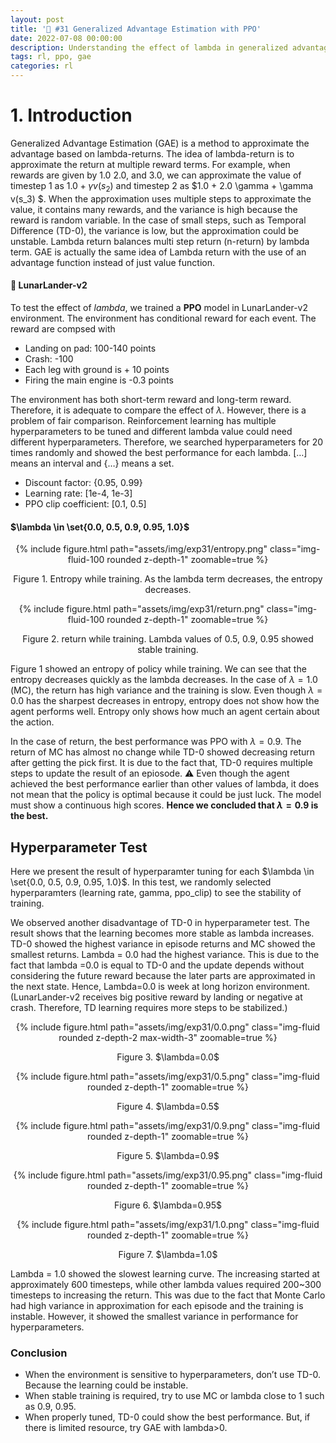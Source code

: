 ```yaml
---
layout: post
title: '🎯 #31 Generalized Advantage Estimation with PPO'
date: 2022-07-08 00:00:00
description: Understanding the effect of lambda in generalized advantage estimation with proximal policy gradient
tags: rl, ppo, gae
categories: rl
---
```


# 1. Introduction 

Generalized Advantage Estimation (GAE) is a method to approximate the advantage based on lambda-returns. The idea of lambda-return is to approximate the return at multiple reward terms. For example, when rewards are given by 1.0 2.0, and 3.0, we can approximate the value of timestep 1 as $1.0 + \gamma v(s_2)$ and timestep 2 as $1.0 + 2.0 \gamma + \gamma v(s_3)  $. When the approximation uses multiple steps to approximate the value, it contains many rewards, and the variance is high because the reward is random variable. In the case of small steps, such as Temporal Difference (TD-0), the variance is low, but the approximation could be unstable. Lambda return balances multi step return (n-return) by lambda term. GAE is actually the same idea of Lambda return with the use of an advantage function instead of just value function. 


#### 🚀 LunarLander-v2 
To test the effect of $lambda$, we trained a **PPO** model in LunarLander-v2 environment. The environment has conditional reward for each event. The reward are compsed with

* Landing on pad: 100-140 points 
* Crash: -100 
* Each leg with ground is + 10 points 
* Firing the main engine is -0.3 points  

The environment has both short-term reward and long-term reward. Therefore, it is adequate to compare the effect of $\lambda$. However, there is a problem of fair comparison. Reinforcement learning has multiple hyperparameters to be tuned and different lambda value could need different hyperparameters. Therefore, we searched hyperparameters for 20 times randomly and showed the best performance for each lambda. […] means an interval and {…} means a set. 
* Discount factor: {0.95, 0.99}
* Learning rate: [1e-4, 1e-3]
* PPO clip coefficient: [0.1, 0.5]

<!-- TODO insert the gae equation  -->


#### $\lambda \in \set{0.0, 0.5, 0.9, 0.95, 1.0}$

<center>
<div class="row">
    <div class="w-50">
        {% include figure.html path="assets/img/exp31/entropy.png" class="img-fluid-100 rounded z-depth-1" zoomable=true %}
        <p>Figure 1. Entropy while training. As the lambda term decreases, the entropy decreases. </p>
    </div>
    <div class="w-50">
        {% include figure.html path="assets/img/exp31/return.png" class="img-fluid-100 rounded z-depth-1" zoomable=true %}
        <p>Figure 2. return while training. Lambda values of 0.5, 0.9, 0.95 showed stable training.</p>
    </div>
</div>
</center>

Figure 1 showed an entropy of policy while training. We can see that the entropy decreases quickly as the lambda decreases. In the case of $\lambda=1.0$ (MC), the return has high variance and the training is slow. Even though $\lambda=0.0$ has the sharpest decreases in entropy, entropy does not show how the agent performs well. Entropy only shows how much an agent certain about the action. 

In the case of return, the best performance was PPO with $\lambda=0.9$. The return of MC has almost no change while TD-0 showed decreasing return after getting the pick first. It is due to the fact that, TD-0 requires multiple steps to update the result of an epiosode. ⚠️ Even though the agent achieved the best performance earlier than other values of lambda, it does not mean that the policy is optimal because it could be just luck. The model must show a continuous high scores.  **Hence we concluded that $\lambda=0.9$ is the best.**


## Hyperparameter Test

Here we present the result of hyperparamter tuning for each $\lambda \in \set{0.0, 0.5, 0.9, 0.95, 1.0}$. In this test, we randomly selected hyperparamters (learning rate, gamma, ppo_clip) to see the stability of training. 



We observed another disadvantage of TD-0 in hyperparameter test. The result shows that the learning becomes more stable as lambda increases. TD-0 showed the highest variance in episode returns and MC showed the smallest returns.  Lambda = 0.0 had the highest variance.  This is due to the fact that lambda =0.0 is equal to TD-0 and the update depends without considering the future reward because the later parts are approximated in the next state. Hence, Lambda=0.0 is week at long horizon environment. (LunarLander-v2 receives big positive reward by landing or negative at crash. Therefore, TD learning requires more steps to be stabilized.)


<center>
<div class="row mt-3">
        {% include figure.html path="assets/img/exp31/0.0.png" class="img-fluid rounded z-depth-2 max-width-3" zoomable=true %}
</div>
<p> Figure 3. $\lambda=0.0$ </p>
</center>

<center>
<div class="row mt-3">
        {% include figure.html path="assets/img/exp31/0.5.png" class="img-fluid rounded z-depth-1" zoomable=true %}
</div>
<p> Figure 4. $\lambda=0.5$  </p>
</center>



<center>
<div class="row mt-3">
        {% include figure.html path="assets/img/exp31/0.9.png" class="img-fluid rounded z-depth-1" zoomable=true %}
</div>
<p> Figure 5. $\lambda=0.9$</p>
</center>

<center>
<div class="row mt-3">
        {% include figure.html path="assets/img/exp31/0.95.png" class="img-fluid rounded z-depth-1" zoomable=true %}
</div>
<p> Figure 6. $\lambda=0.95$ </p>
</center>


<center>
<div class="row mt-3">
        {% include figure.html path="assets/img/exp31/1.0.png" class="img-fluid rounded z-depth-1" zoomable=true %}
</div>
<p> Figure 7. $\lambda=1.0$  </p>
</center>

Lambda = 1.0 showed the slowest learning curve. The increasing started at approximately 600 timesteps, while other lambda values required 200~300 timesteps to increasing the return. This was due to the fact that Monte Carlo had high variance in approximation for each episode and the training is instable. However, it showed the smallest variance in performance for hyperparameters. 


### Conclusion

* When the environment is sensitive to hyperparameters, don’t use TD-0. Because the learning could be instable. 
* When stable training is required, try to use MC or lambda close to 1 such as 0.9, 0.95. 
* When properly tuned, TD-0 could show the best performance. But, if there is limited resource, try GAE with lambda>0. 
